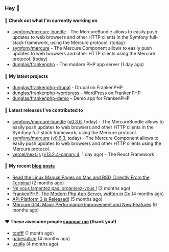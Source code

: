 ### Hey 👋

#### 👷 Check out what I'm currently working on

- [symfony/mercure-bundle](https://github.com/symfony/mercure-bundle) - The MercureBundle allows to easily push updates to web browsers and other HTTP clients in the Symfony full-stack framework, using the Mercure protocol. (today)
- [symfony/mercure](https://github.com/symfony/mercure) - The Mercure Component allows to easily push updates to web browsers and other HTTP clients using the Mercure protocol. (today)
- [dunglas/frankenphp](https://github.com/dunglas/frankenphp) - The modern PHP app server (1 day ago)

#### 🌱 My latest projects

- [dunglas/frankenphp-drupal](https://github.com/dunglas/frankenphp-drupal) - Drupal on FrankenPHP
- [dunglas/frankenphp-wordpress](https://github.com/dunglas/frankenphp-wordpress) - WordPress on FrankenPHP
- [dunglas/frankenphp-demo](https://github.com/dunglas/frankenphp-demo) - Demo app for FrankenPHP

#### 🔭 Latest releases I've contributed to

- [symfony/mercure-bundle](https://github.com/symfony/mercure-bundle) ([v0.3.6](https://github.com/symfony/mercure-bundle/releases/tag/v0.3.6), today) - The MercureBundle allows to easily push updates to web browsers and other HTTP clients in the Symfony full-stack framework, using the Mercure protocol.
- [symfony/mercure](https://github.com/symfony/mercure) ([v0.6.3](https://github.com/symfony/mercure/releases/tag/v0.6.3), today) - The Mercure Component allows to easily push updates to web browsers and other HTTP clients using the Mercure protocol.
- [vercel/next.js](https://github.com/vercel/next.js) ([v13.2.4-canary.4](https://github.com/vercel/next.js/releases/tag/v13.2.4-canary.4), 1 day ago) - The React Framework

#### 📜 My recent [blog posts](https://dunglas.fr)

- [Read the Linux Manual Pages on Mac and BSD, Directly From the Terminal](https://dunglas.dev/2022/12/read-the-linux-manual-pages-on-mac-and-bsd-directly-from-the-terminal/) (2 months ago)
- [Ne vous lamentez pas, organisez-vous !](https://dunglas.dev/2022/12/ne-vous-lamentez-pas-organisez-vous/) (2 months ago)
- [FrankenPHP: The Modern Php App Server, written in Go](https://dunglas.dev/2022/10/frankenphp-the-modern-php-app-server-written-in-go/) (4 months ago)
- [API Platform 3 Is Released!](https://dunglas.dev/2022/09/api-platform-3-is-released/) (5 months ago)
- [Mercure 0.14: Major Performance Improvement and New Features](https://dunglas.dev/2022/09/mercure-0-14/) (6 months ago)

#### ❤️ These awesome people [sponsor me](https://github.com/sponsors/dunglas) (thank you!)

- [toofff](https://github.com/toofff) (1 month ago)
- [gabesullice](https://github.com/gabesullice) (4 months ago)
- [uzulla](https://github.com/uzulla) (4 months ago)
